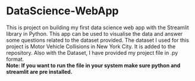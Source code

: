 # DataScience-WebApp
This is project on building my first data science web app with the Streamlit library in Python.
This app can be used to visualise the data and answer some questions related to the dataset provided.
The dataset I used for this project is Motor Vehicle Collisions in New York City. It is added to the repository.
Also with the Dataset, I have provided my project file in .py format. 
<br>
<b>Note: If you want to run the file in your system make sure python and streamlit are pre installed.</b>
